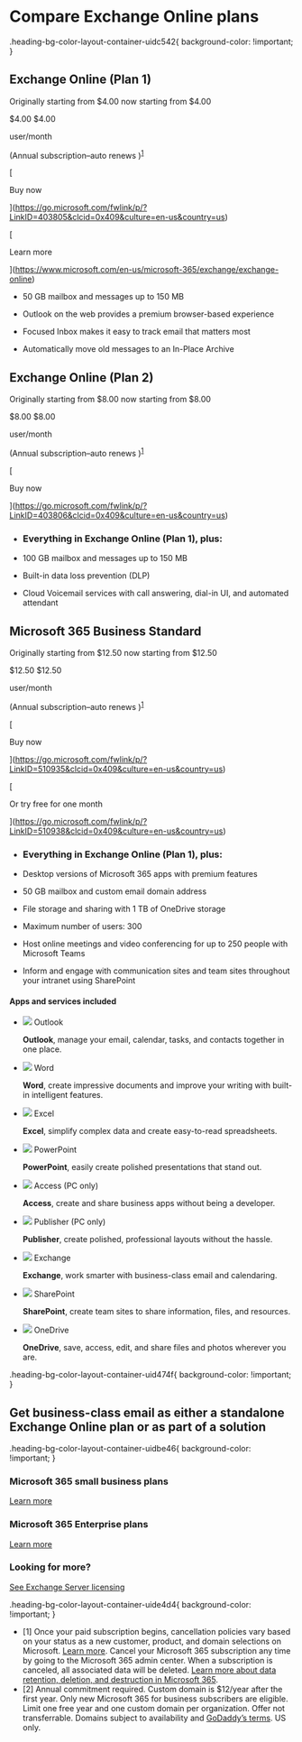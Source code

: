 # Compare Exchange Online plans

.heading-bg-color-layout-container-uidc542{ background-color: !important; }

## Exchange Online (Plan 1)

Originally starting from $4.00 now starting from $4.00

$4.00 $4.00

user/month

(Annual subscription–auto renews )<sup><a aria-label="Footnote 1" href="https://www.microsoft.com/en-us/microsoft-365/exchange/compare-microsoft-exchange-online-plans?rtc=1#footnotes" class="ms-rte-link">1</a></sup>

[

Buy now

](https://go.microsoft.com/fwlink/p/?LinkID=403805&clcid=0x409&culture=en-us&country=us)

[

Learn more

](https://www.microsoft.com/en-us/microsoft-365/exchange/exchange-online)

-  50 GB mailbox and messages up to 150 MB
    
-  Outlook on the web provides a premium browser-based experience
    
-  Focused Inbox makes it easy to track email that matters most
    
-  Automatically move old messages to an In-Place Archive
    

## Exchange Online (Plan 2)

Originally starting from $8.00 now starting from $8.00

$8.00 $8.00

user/month

(Annual subscription–auto renews )<sup><a aria-label="Footnote 1" href="https://www.microsoft.com/en-us/microsoft-365/exchange/compare-microsoft-exchange-online-plans?rtc=1#footnotes" class="ms-rte-link">1</a></sup>

[

Buy now

](https://go.microsoft.com/fwlink/p/?LinkID=403806&clcid=0x409&culture=en-us&country=us)

- ### Everything in Exchange Online (Plan 1), plus:
    
-  100 GB mailbox and messages up to 150 MB
    
-  Built-in data loss prevention (DLP)
    
-  Cloud Voicemail services with call answering, dial-in UI, and automated attendant
    

## Microsoft 365 Business Standard

Originally starting from $12.50 now starting from $12.50

$12.50 $12.50

user/month

(Annual subscription–auto renews )<sup><a aria-label="Footnote 1" href="https://www.microsoft.com/en-us/microsoft-365/exchange/compare-microsoft-exchange-online-plans?rtc=1#footnotes" class="ms-rte-link">1</a></sup>

[

Buy now

](https://go.microsoft.com/fwlink/p/?LinkID=510935&clcid=0x409&culture=en-us&country=us)

[

Or try free for one month

](https://go.microsoft.com/fwlink/p/?LinkID=510938&clcid=0x409&culture=en-us&country=us)

- ### Everything in Exchange Online (Plan 1), plus:
    
-  Desktop versions of Microsoft 365 apps with premium features
    
-  50 GB mailbox and custom email domain address
    
-  File storage and sharing with 1 TB of OneDrive storage
    
-  Maximum number of users: 300
    
-  Host online meetings and video conferencing for up to 250 people with Microsoft Teams
    
-  Inform and engage with communication sites and team sites throughout your intranet using SharePoint
    

#### Apps and services included

-  ![](https://cdn-dynmedia-1.microsoft.com/is/image/microsoftcorp/BP-Outlook_RE47eLs?resMode=sharp2&op_usm=1.5,0.65,15,0&wid=32&hei=32&qlt=97&fit=constrain) Outlook  
    
    **Outlook**, manage your email, calendar, tasks, and contacts together in one place.
    
-  ![](https://cdn-dynmedia-1.microsoft.com/is/image/microsoftcorp/Icon_Word_75x75_RE3acu9?resMode=sharp2&op_usm=1.5,0.65,15,0&wid=32&hei=32&qlt=100&fit=constrain) Word  
    
    **Word**, create impressive documents and improve your writing with built-in intelligent features.
    
-  ![](https://cdn-dynmedia-1.microsoft.com/is/image/microsoftcorp/Icon_Excel_75x75_RE3a9Se?resMode=sharp2&op_usm=1.5,0.65,15,0&wid=32&hei=32&qlt=100&fit=constrain) Excel  
    
    **Excel**, simplify complex data and create easy-to-read spreadsheets.
    
-  ![](https://cdn-dynmedia-1.microsoft.com/is/image/microsoftcorp/Icon_PowerPoint_75x75_RE3acud?resMode=sharp2&op_usm=1.5,0.65,15,0&wid=32&hei=32&qlt=100&fit=constrain) PowerPoint  
    
    **PowerPoint**, easily create polished presentations that stand out.
    
-  ![](https://cdn-dynmedia-1.microsoft.com/is/image/microsoftcorp/BP-Access_RE46Zca?resMode=sharp2&op_usm=1.5,0.65,15,0&wid=32&hei=32&qlt=100&fit=constrain) Access (PC only)  
    
    **Access**, create and share business apps without being a developer.
    
-  ![](https://cdn-dynmedia-1.microsoft.com/is/image/microsoftcorp/BP-Publisher_72x72x32_RE476Xc?resMode=sharp2&op_usm=1.5,0.65,15,0&wid=32&hei=32&qlt=100&fit=constrain) Publisher (PC only)  
    
    **Publisher**, create polished, professional layouts without the hassle.
    
-  ![](https://cdn-dynmedia-1.microsoft.com/is/image/microsoftcorp/BP-Exchange_RE46TV5?resMode=sharp2&op_usm=1.5,0.65,15,0&wid=32&hei=32&qlt=100&fit=constrain) Exchange  
    
    **Exchange**, work smarter with business-class email and calendaring.
    
-  ![](https://cdn-dynmedia-1.microsoft.com/is/image/microsoftcorp/Share-Point-Icon-72x72?resMode=sharp2&op_usm=1.5,0.65,15,0&wid=32&hei=32&qlt=85&fit=constrain) SharePoint  
    
    **SharePoint**, create team sites to share information, files, and resources.
    
-  ![](https://cdn-dynmedia-1.microsoft.com/is/image/microsoftcorp/Icon_OneDrive_75x75_0_RE39Ztq?resMode=sharp2&op_usm=1.5,0.65,15,0&wid=32&hei=32&qlt=100&fit=constrain) OneDrive  
    
    **OneDrive**, save, access, edit, and share files and photos wherever you are.
    

.heading-bg-color-layout-container-uid474f{ background-color: !important; }

## Get business-class email as either a standalone Exchange Online plan or as part of a solution

.heading-bg-color-layout-container-uidbe46{ background-color: !important; }

 

### Microsoft 365 small business plans

[Learn more](https://www.microsoft.com/en-us/microsoft-365/business/compare-all-microsoft-365-business-products)

 

### Microsoft 365 Enterprise plans

[Learn more](https://www.microsoft.com/en-us/microsoft-365/compare-microsoft-365-enterprise-plans)

### Looking for more?

[See Exchange Server licensing](https://www.microsoft.com/en-us/microsoft-365/exchange/microsoft-exchange-server-licensing-licensing-overview)

.heading-bg-color-layout-container-uide4d4{ background-color: !important; }

- \[1\] Once your paid subscription begins, cancellation policies vary based on your status as a new customer, product, and domain selections on Microsoft. [Learn more](https://go.microsoft.com/fwlink/p/?linkid=2184462). Cancel your Microsoft 365 subscription any time by going to the Microsoft 365 admin center. When a subscription is canceled, all associated data will be deleted. [Learn more about data retention, deletion, and destruction in Microsoft 365](https://go.microsoft.com/fwlink/p/?linkid=2166910).
- \[2\] Annual commitment required. Custom domain is $12/year after the first year. Only new Microsoft 365 for business subscribers are eligible. Limit one free year and one custom domain per organization. Offer not transferrable. Domains subject to availability and [GoDaddy’s terms](https://go.microsoft.com/fwlink/p/?linkid=2198086). US only.